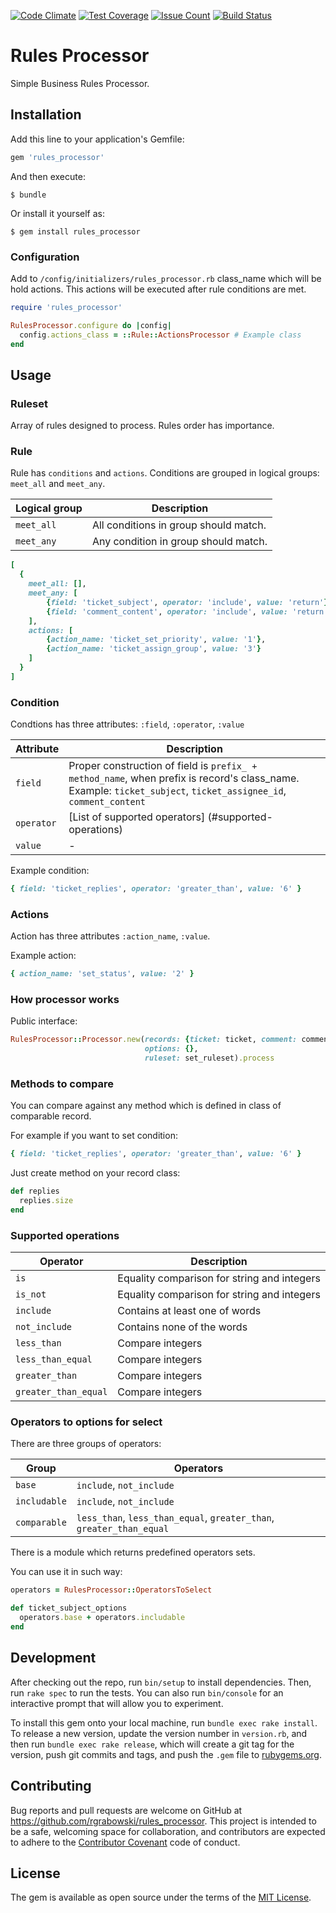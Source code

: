 [![Code Climate](https://codeclimate.com/github/rgrabowski/rules_processor/badges/gpa.svg)](https://codeclimate.com/github/rgrabowski/rules_processor)
[![Test Coverage](https://codeclimate.com/github/rgrabowski/rules_processor/badges/coverage.svg)](https://codeclimate.com/github/rgrabowski/rules_processor/coverage)
[![Issue Count](https://codeclimate.com/github/rgrabowski/rules_processor/badges/issue_count.svg)](https://codeclimate.com/github/rgrabowski/rules_processor)
[![Build Status](https://travis-ci.org/rgrabowski/rules_processor.svg?branch=master)](https://travis-ci.org/rgrabowski/rules_processor)

# Rules Processor

Simple Business Rules Processor.

## Installation

Add this line to your application's Gemfile:

```ruby
gem 'rules_processor'
```

And then execute:

    $ bundle

Or install it yourself as:

    $ gem install rules_processor
    

### Configuration

Add to `/config/initializers/rules_processor.rb` class_name which will be hold actions. This actions will be executed after rule conditions are met.

```ruby
require 'rules_processor'

RulesProcessor.configure do |config|
  config.actions_class = ::Rule::ActionsProcessor # Example class
end
```    

## Usage

### Ruleset
Array of rules designed to process. Rules order has importance.

### Rule
Rule has `conditions` and `actions`. 
Conditions are grouped in logical groups: `meet_all` and `meet_any`.

| Logical group | Description |
| --- | --- |
| `meet_all` | All conditions in group should match. |
| `meet_any` | Any condition in group should match. |

```ruby
[
  {
    meet_all: [],
    meet_any: [
        {field: 'ticket_subject', operator: 'include', value: 'return'},
        {field: 'comment_content', operator: 'include', value: 'return'}
    ],
    actions: [
        {action_name: 'ticket_set_priority', value: '1'},
        {action_name: 'ticket_assign_group', value: '3'}
    ]
  }
]
```

### Condition
Condtions has three attributes: `:field`, `:operator`, `:value`

| Attribute | Description |
|---|---|
| `field `| Proper construction of field is `prefix_ + method_name`, when prefix is record's class_name. Example: `ticket_subject`, `ticket_assignee_id`, `comment_content` |
|`operator`| [List of supported operators] (#supported-operations)|
|`value`|-|

Example condition:

```ruby
{ field: 'ticket_replies', operator: 'greater_than', value: '6' }
```

### Actions
Action has three attributes `:action_name`, `:value`.

Example action:

```ruby
{ action_name: 'set_status', value: '2' }
```

### How processor works

Public interface:

```ruby
RulesProcessor::Processor.new(records: {ticket: ticket, comment: comment},
                              options: {},
                              ruleset: set_ruleset).process
```

### Methods to compare

You can compare against any method which is defined in class of comparable record.

For example if you want to set condition:

```ruby
{ field: 'ticket_replies', operator: 'greater_than', value: '6' }
```

Just create method on your record class:

```ruby
def replies
  replies.size
end
```

### Supported operations

| Operator | Description |
| --- | --- |
| `is` | Equality comparison for string and integers |
| `is_not` | Equality comparison for string and integers |
| `include` | Contains at least one of words |
| `not_include` | Contains none of the words |
| `less_than` | Compare integers |
| `less_than_equal` | Compare integers |
| `greater_than` | Compare integers |
| `greater_than_equal` |  Compare integers |


### Operators to options for select

There are three groups of operators:

| Group | Operators |
| --- | --- |
| `base` | `include`, `not_include` |
| `includable` | `include`, `not_include` |
| `comparable` | `less_than`, `less_than_equal`, `greater_than`, `greater_than_equal` |

There is a module which returns predefined operators sets.

You can use it in such way:

``` ruby
operators = RulesProcessor::OperatorsToSelect

def ticket_subject_options
  operators.base + operators.includable
end
```

## Development

After checking out the repo, run `bin/setup` to install dependencies. Then, run `rake spec` to run the tests.
You can also run `bin/console` for an interactive prompt that will allow you to experiment.

To install this gem onto your local machine, run `bundle exec rake install`.
To release a new version, update the version number in `version.rb`, and then run `bundle exec rake release`,
which will create a git tag for the version, push git commits and tags, and push the `.gem`
file to [rubygems.org](https://rubygems.org).

## Contributing

Bug reports and pull requests are welcome on GitHub at https://github.com/rgrabowski/rules_processor.
This project is intended to be a safe, welcoming space for collaboration, and contributors are expected to
adhere to the [Contributor Covenant](http://contributor-covenant.org) code of conduct.

## License

The gem is available as open source under the terms of the [MIT License](http://opensource.org/licenses/MIT).
